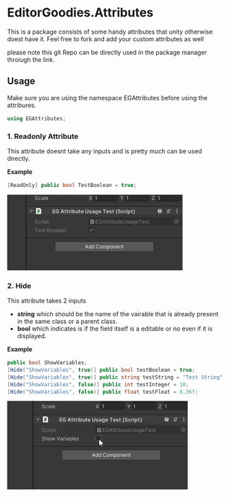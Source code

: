 # EditorGoodies.Attributes

This is a package consists of some handy attributes that unity otherwise doest have it.
Feel free to fork and add your custom attributes as well

please note this git Repo can be directly used in the package manager throiugh the link.

## Usage

Make sure you are using the namespace EGAttributes before using the attribures.
```csharp
using EGAttributes;
```

### 1. Readonly Attribute

This attribute doesnt take any inputs and is pretty much can be used directly.

**Example**
```csharp
[ReadOnly] public bool TestBoolean = true;
```
![ReadOnly_Usage_Result](https://github.com/SuryaVamsiKK/EditorGoodies.Attributes/blob/main/Documentation/ReadOnlyUsageResualt.PNG?raw=true)


### 2. Hide

This attribute takes 2 inputs
*   **string** which should be the name of the vairable that is already present in the same class or a parent class.
*   **bool** which indicates is if the field itself is a editable or no even if it is displayed.

**Example**
```csharp
public bool ShowVariables;
[Hide("ShowVariables", true)] public bool testBoolean = true;
[Hide("ShowVariables", true)] public string testString = "Test String";
[Hide("ShowVariables", false)] public int testInteger = 10;
[Hide("ShowVariables", false)] public float testFloat = 8.36f;
```
![Hide_Usage_Result](https://github.com/SuryaVamsiKK/EditorGoodies.Attributes/blob/main/Documentation/HideUsageResult.gif?raw=true)

